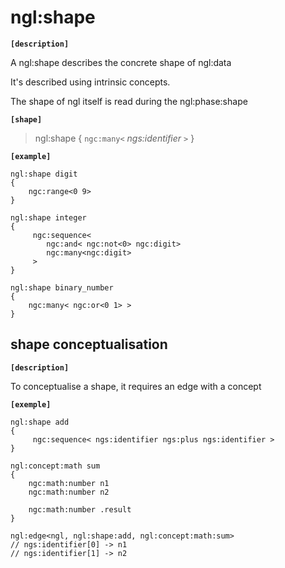 # ngl:shape

__`[description]`__

A ngl:shape describes the concrete shape of ngl:data

It's described using intrinsic concepts.

The shape of ngl itself is read during the ngl:phase:shape

__`[shape]`__

> ngl:shape { `ngc:many<` _ngs:identifier_ `>` }

__`[example]`__


```
ngl:shape digit
{
    ngc:range<0 9>
}

ngl:shape integer
{
     ngc:sequence<
        ngc:and< ngc:not<0> ngc:digit>
        ngc:many<ngc:digit>
     >
}

ngl:shape binary_number
{
    ngc:many< ngc:or<0 1> >
}
```

## shape conceptualisation

__`[description]`__

To conceptualise a shape, it requires an edge with a concept

__`[exemple]`__

````
ngl:shape add
{
     ngc:sequence< ngs:identifier ngs:plus ngs:identifier >
}

ngl:concept:math sum
{
    ngc:math:number n1
    ngc:math:number n2

    ngc:math:number .result
}

ngl:edge<ngl, ngl:shape:add, ngl:concept:math:sum>
// ngs:identifier[0] -> n1
// ngs:identifier[1] -> n2
````

